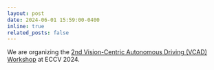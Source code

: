 ```yaml
---
layout: post
date: 2024-06-01 15:59:00-0400
inline: true
related_posts: false
---
```


We are organizing the [2nd Vision-Centric Autonomous Driving (VCAD) Workshop](https://vcad-workshop.github.io/) at ECCV 2024.
